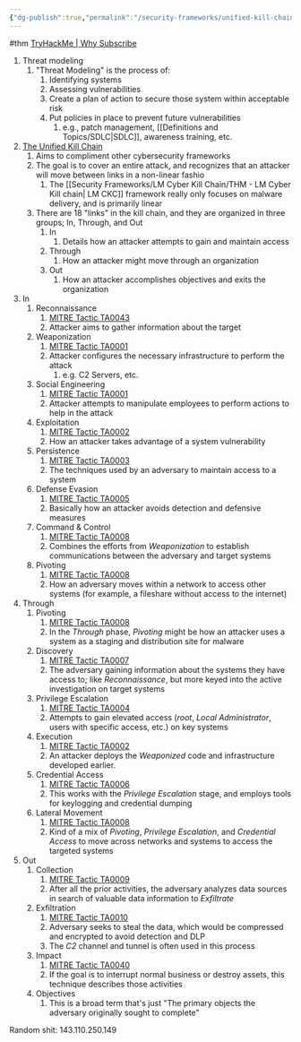 ```yaml
---
{"dg-publish":true,"permalink":"/security-frameworks/unified-kill-chain/thm-unified-kill-chain/"}
---
```


#thm 
[TryHackMe | Why Subscribe](https://tryhackme.com/room/unifiedkillchain)

1. Threat modeling
	1. "Threat Modeling" is the process of:
		1. Identifying systems
		2. Assessing vulnerabilities
		3. Create a plan of action to secure those system within acceptable risk
		4. Put policies in place to prevent future vulnerabilities
			1. e.g., patch management, [[Definitions and Topics/SDLC\|SDLC]], awareness training, etc.
2. [The Unified Kill Chain](https://www.unifiedkillchain.com/)
	1. Aims to compliment other cybersecurity frameworks
	2. The goal is to cover an entire attack, and recognizes that an attacker will move between links in a non-linear fashio
		1. The [[Security Frameworks/LM Cyber Kill Chain/THM - LM Cyber Kill chain\| LM CKC]] framework really only focuses on malware delivery, and is primarily linear
	3. There are 18 "links" in the kill chain, and they are organized in three groups; In, Through, and Out
		1. In
			1. Details how an attacker attempts to gain and maintain access
		2. Through
			1. How an attacker might move through an organization
		3. Out
			1. How an attacker accomplishes objectives and exits the organization
3. In
	1. Reconnaissance
		1. [MITRE Tactic TA0043](https://attack.mitre.org/tactics/TA0043/)
		2. Attacker aims to gather information about the target
	2. Weaponization
		1. [MITRE Tactic TA0001](https://attack.mitre.org/tactics/TA0001/)
		2. Attacker configures the necessary infrastructure to perform the attack
			1. e.g. C2 Servers, etc.
	3. Social Engineering
		1. [MITRE Tactic TA0001](https://attack.mitre.org/tactics/TA0001/)
		2. Attacker attempts to manipulate employees to perform actions to help in the attack
	4. Exploitation
		1. [MITRE Tactic TA0002](https://attack.mitre.org/tactics/TA0002/)
		2. How an attacker takes advantage of a system vulnerability
	5. Persistence
		1. [MITRE Tactic TA0003](https://attack.mitre.org/tactics/TA0003/)
		2. The techniques used by an adversary to maintain access to a system
	6. Defense Evasion
		1. [MITRE Tactic TA0005](https://attack.mitre.org/tactics/TA0005/)
		2. Basically how an attacker avoids detection and defensive measures
	7. Command & Control
		1. [MITRE Tactic TA0008](https://attack.mitre.org/tactics/TA0011/)
		2. Combines the efforts from *Weaponization* to establish communications between the adversary and target systems
	8. Pivoting
		1. [MITRE Tactic TA0008](https://attack.mitre.org/tactics/TA0011/)
		2. How an adversary moves within a network to access other systems (for example, a fileshare without access to the internet)
4. Through
	1. Pivoting
		1. [MITRE Tactic TA0008](https://attack.mitre.org/tactics/TA0011/)
		2. In the *Through* phase, *Pivoting* might be how an attacker uses a system as a staging and distribution site for malware
	2. Discovery
		1. [MITRE Tactic TA0007](https://attack.mitre.org/tactics/TA0007/)
		2. The adversary gaining information about the systems they have access to; like *Reconnaissance*, but more keyed into the active investigation on target systems
	3. Privilege Escalation
		1. [MITRE Tactic TA0004](https://attack.mitre.org/tactics/TA0004/)
		2. Attempts to gain elevated access (*root*, *Local Administrator*, users with specific access, etc.) on key systems
	4. Execution
		1. [MITRE Tactic TA0002](https://attack.mitre.org/tactics/TA0002/)
		2. An attacker deploys the *Weaponized* code and infrastructure developed earlier.
	5. Credential Access
		1. [MITRE Tactic TA0006](https://attack.mitre.org/tactics/TA0006/)
		2. This works with the *Privilege Escalation* stage, and employs tools for keylogging and credential dumping
	6. Lateral Movement
		1. [MITRE Tactic TA0008](https://attack.mitre.org/tactics/TA0011/)
		2. Kind of a mix of *Pivoting*, *Privilege Escalation*, and *Credential Access* to move across networks and systems to access the targeted systems
5. Out
	1. Collection
		1. [MITRE Tactic TA0009](https://attack.mitre.org/tactics/TA0009/)
		2. After all the prior activities, the adversary analyzes data sources in search of valuable data information to *Exfiltrate* 
	2. Exfiltration
		1. [MITRE Tactic TA0010](https://attack.mitre.org/tactics/TA0010/)
		2. Adversary seeks to steal the data, which would be compressed and encrypted to avoid detection and DLP
		3. The *C2* channel and tunnel is often used in this process
	3. Impact
		1. [MITRE Tactic TA0040](https://attack.mitre.org/tactics/TA0040/)
		2. If the goal is to interrupt normal business or destroy assets, this technique describes those activities
	4. Objectives
		1. This is a broad term that's just "The primary objects the adversary originally sought to complete"



Random shit:
143.110.250.149